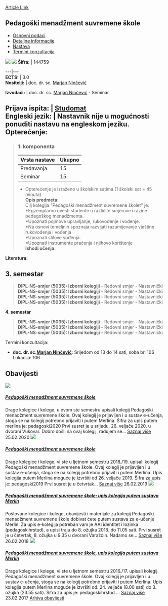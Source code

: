 [Article Link](https://www.fhs.hr/predmet/pmss)

## Pedagoški menadžment suvremene škole
  * [Osnovni podaci](https://www.fhs.hr/predmet/pmss#v1id-904931_466778_1_0 "Osnovni podaci")
  * [Detaljne informacije](https://www.fhs.hr/predmet/pmss#v1id-904931_466778_1_1 "Detaljne informacije")
  * [Nastava](https://www.fhs.hr/predmet/pmss#v1id-904931_466778_1_2 "Nastava")
  * [Termini konzultacija](https://www.fhs.hr/predmet/pmss#v1id-904931_466778_1_3 "Termini konzultacija")


[![](https://www.fhs.hr/img/flags/gif/hr.gif)](https://www.fhs.hr/predmet/pmss) [![](https://www.fhs.hr/img/flags/gif/gb.gif)](https://www.fhs.hr/en/course/pmoms)
**Šifra:** |  144759  
  
---|---  
**ECTS:** |  3.0   
**Nositelji:** |  doc. dr. sc. [Marjan Ninčević](https://www.fhs.hr/djelatnik/marjan.nincevic)   
  
**Izvođači:** |  doc. dr. sc. [Marjan Ninčević](https://www.fhs.hr/djelatnik/marjan.nincevic) - Seminar  
  
**Prijava ispita:** |  [Studomat](http://www.isvu.hr/studomat)  
**Engleski jezik:** |  Nastavnik nije u mogućnosti ponuditi nastavu na engleskom jeziku.   
**Opterećenje:**  
---  
> ### 1. komponenta
> | Vrsta nastave | Ukupno  
> ---|---  
> Predavanja | 15  
> Seminar | 15  
> * Opterećenje je izraženo u školskim satima (1 školski sat = 45 minuta)   
**Opis predmeta:**  
> Cilj kolegija "Pedagoški menadžment suvremene školet" je:   
>  *Egzemplarno uvesti studente u različite smjerove i razine pedagoškog menadžmenta.   
>  *Upoznati pojmove upravljanje, rukovođenje i vođenje.   
>  *Na osnovi temeljnih spoznaja razvijati razumijevanje vještine rukovođenja i vođenja   
>  *Upoznati stilove vođenja.   
>  *Upoznati instrumente praćenja i njihovo korištenje  
**Ishodi učenja:**  

  
**Literatura:**  

  
**3. semestar**  
---  
> **DIPL-NS-smjer (5035): Izborni kolegiji** - Redovni smjer - Nastavnički  
>  **DIPL-NS-smjer (5035): Izborni kolegiji** - Redovni smjer - Nastavnički  
>  **DIPL-NS-smjer (5035): Izborni kolegiji** - Redovni smjer - Nastavnički  
>  **DIPL-NS-smjer (5035): Izborni kolegiji** - Redovni smjer - Nastavnički  
>   
  
**4. semestar**  
> **DIPL-NS-smjer (5035): Izborni kolegiji** - Redovni smjer - Nastavnički  
>  **DIPL-NS-smjer (5035): Izborni kolegiji** - Redovni smjer - Nastavnički  
>  **DIPL-NS-smjer (5035): Izborni kolegiji** - Redovni smjer - Nastavnički  
>   
Termini konzultacija: 
  * **doc. dr. sc.[Marjan Ninčević](https://www.fhs.hr/djelatnik/marjan.nincevic)**: 
Srijedom od 13 do 14 sati, soba br. 106
Lokacija: 106 


## Obavijesti
[ ![](https://www.fhs.hr/_pub/themes_static/hrstud2024/default/img/default_news.jpg) ](https://www.fhs.hr/predmet/pmss?@=21a8f#news_110319)
#####  [Pedagoški menadžment suvremene škole](https://www.fhs.hr/predmet/pmss?@=21a8f#news_110319)
Drage kolegice i kolege, u ovom ste semestru upisali kolegij Pedagoški menadžment suvremene škole. Ovaj kolegij je prijavljen i u sustav e-učenja, stoga se na kolegij potrebno prijaviti i putem Merlina. Šifra za upis putem merlina je: pedagoski2020 Prvi susret je u srijedu, 26. veljače 2020. u dvorani Vukovar. Dobro došli na ovaj kolegij, radujem se... 
[Saznaj više](https://www.fhs.hr/predmet/pmss?@=21a8f#news_110319)
25.02.2020
[ ![](https://www.fhs.hr/_pub/themes_static/hrstud2024/default/img/default_news.jpg) ](https://www.fhs.hr/predmet/pmss?@=21713#news_110319)
#####  [Pedagoški menadžment suvremene škole](https://www.fhs.hr/predmet/pmss?@=21713#news_110319)
Drage kolegice i kolege, vi ste u ljetnom semestru 2018./19. upisali kolegij Pedagoški menadžment suvremene škole. Ovaj kolegij je prijavljen i u sustav e-učenja, stoga se na kolegij potrebno prijaviti i putem Merlina. Upis kolegija putem Merlina moguće je izvršiti od 26. veljače 2019. Šifra za upis je: pedagoski2019 Prvi susret je u četvrtak... 
[Saznaj više](https://www.fhs.hr/predmet/pmss?@=21713#news_110319)
26.02.2019
[ ![](https://www.fhs.hr/_pub/themes_static/hrstud2024/default/img/default_news.jpg) ](https://www.fhs.hr/predmet/pmss?@=210x7#news_110319)
#####  [Pedagoški menadžment suvremene škole: upis kolegija putem sustava Merlin](https://www.fhs.hr/predmet/pmss?@=210x7#news_110319)
Poštovane kolegice i kolege, obavijesti i materijale za kolegij Pedagoški menadžment suvremene škole dobivat ćete putem sustava za e-učenje Merlin. Za upis e-kolegija potreban vam je AAI identitet i lozinka (pedagoskihrstud), a upisi traju do 8. ožujka 2018. do 11.05 sati. Prvi susret je u četvrtak, 8. ožujka u 9.35 u dvorani Varaždin. Nadamo se... 
[Saznaj više](https://www.fhs.hr/predmet/pmss?@=210x7#news_110319)
26.02.2018
[ ![](https://www.fhs.hr/_pub/themes_static/hrstud2024/default/img/default_news.jpg) ](https://www.fhs.hr/predmet/pmss?@=20vfd#news_110319)
#####  [Pedagoški menadžment suvremene škole, upis kolegija putem sustava Merlin](https://www.fhs.hr/predmet/pmss?@=20vfd#news_110319)
Drage kolegice i kolege, vi ste u ljetnom semestru 2016./17. upisali kolegij Pedagoški menadžment suvremene škole. Ovaj kolegij je prijavljen i u sustav e-učenja, stoga se na kolegij potrebno prijaviti i putem Merlina. Upis kolegija putem Merlina moguće je izvršiti od. 24. veljače (8.00 sati) do 3. ožujka (23.55 sati). Šifra za upis je: pedagoskihrstud ... 
[Saznaj više](https://www.fhs.hr/predmet/pmss?@=20vfd#news_110319)
23.02.2017
[Arhiva obavijesti](https://www.fhs.hr/predmet/pmss?@=20sbb#news_110319 "Arhiva obavijesti")
